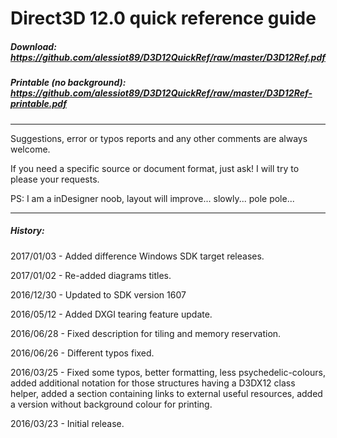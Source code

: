 # Direct3D 12.0 quick reference guide

##### Download: https://github.com/alessiot89/D3D12QuickRef/raw/master/D3D12Ref.pdf
##### Printable  (no background): https://github.com/alessiot89/D3D12QuickRef/raw/master/D3D12Ref-printable.pdf
---
Suggestions, error or typos reports and any other comments are always welcome.

If you need a specific source or document format, just ask! I will try to please your requests.

PS: I am a inDesigner noob, layout will improve... slowly... pole pole...

---
##### History:
2017/01/03 - Added difference Windows SDK target releases.

2017/01/02 - Re-added diagrams titles.

2016/12/30 - Updated to SDK version 1607

2016/05/12 - Added DXGI tearing feature update.

2016/06/28 - Fixed description for tiling and memory reservation.

2016/06/26 - Different typos fixed.

2016/03/25 - Fixed some typos, better formatting, less psychedelic-colours, added additional notation for those structures having a D3DX12 class helper, added a section containing links to external useful resources, added a version without background colour for printing.

2016/03/23 - Initial release.
